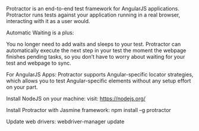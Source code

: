 Protractor is an end-to-end test framework for AngularJS applications. Protractor runs tests against your application running in a real browser, interacting with it as a user would.Automatic Waiting  is a plus:You no longer need to add waits and sleeps to your test. Protractor can automatically execute the next step in your test the moment the webpage finishes pending tasks, so you don’t have to worry about waiting for your test and webpage to sync.For AngularJS Apps:Protractor supports Angular-specific locator strategies, which allows you to test Angular-specific elements without any setup effort on your part.Install NodeJS on your machine:visit: https://nodejs.org/Install Protractor with Jasmine framework:npm install –g protractorUpdate web drivers:webdriver-manager update